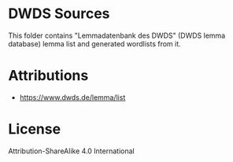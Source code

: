 # DWDS Sources

This folder contains "Lemmadatenbank des DWDS" (DWDS lemma database)
lemma list and generated wordlists from it.


# Attributions
* https://www.dwds.de/lemma/list


# License
Attribution-ShareAlike 4.0 International
